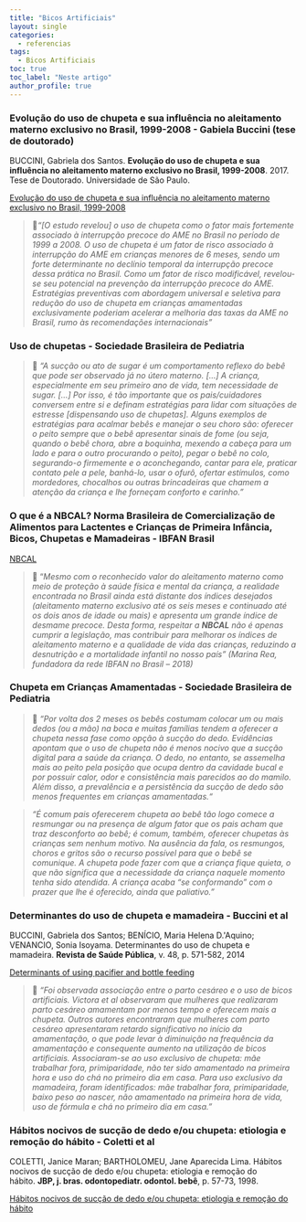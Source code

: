 ```yaml
---
title: "Bicos Artificiais"
layout: single
categories:
  - referencias
tags:
  - Bicos Artificiais
toc: true
toc_label: "Neste artigo"
author_profile: true
---
```


### Evolução do uso de chupeta e sua influência no aleitamento materno exclusivo no Brasil, 1999-2008 - Gabiela Buccini (tese de doutorado)

BUCCINI, Gabriela dos Santos. **Evolução do uso de chupeta e sua influência no aleitamento materno exclusivo no Brasil, 1999-2008**. 2017. Tese de Doutorado. Universidade de São Paulo.

[Evolução do uso de chupeta e sua influência no aleitamento materno exclusivo no Brasil, 1999-2008](https://www.teses.usp.br/teses/disponiveis/6/6138/tde-19042017-094155/pt-br.php)

>💬*“[O estudo revelou] o uso de chupeta como o fator mais fortemente associado à interrupção precoce do AME no Brasil no período de 1999 a 2008. O uso de chupeta é um fator de risco associado à interrupção do AME em crianças menores de 6 meses, sendo um forte determinante no declínio temporal da interrupção precoce dessa prática no Brasil. Como um fator de risco modificável, revelou-se seu potencial na prevenção da interrupção precoce do AME. Estratégias preventivas com abordagem universal e seletiva para redução do uso de chupeta em crianças amamentadas exclusivamente poderiam acelerar a melhoria das taxas da AME no Brasil, rumo às recomendações internacionais”*

### Uso de chupetas - Sociedade Brasileira de Pediatria

[](https://www.sbp.com.br/especiais/pediatria-para-familias/cuidados-com-o-bebe/uso-de-chupeta-os-pros-e-os-contras/)

>💬 *“A sucção ou ato de sugar é um comportamento reflexo do bebê que pode ser observado já no útero materno. […] A criança, especialmente em seu primeiro ano de vida, tem necessidade de sugar. […] Por isso, é tão importante que os pais/cuidadores conversem entre si e definam estratégias para lidar com situações de estresse [dispensando uso de chupetas]. Alguns exemplos de estratégias para acalmar bebês e manejar o seu choro são: oferecer o peito sempre que o bebê apresentar sinais de fome (ou seja, quando o bebê chora, abre a boquinha, mexendo a cabeça para um lado e para o outro procurando o peito), pegar o bebê no colo, segurando-o firmemente e o aconchegando, cantar para ele, praticar contato pele a pele, banhá-lo, usar o ofurô, ofertar estímulos, como mordedores, chocalhos ou outras brincadeiras que chamem a atenção da criança e lhe forneçam conforto e carinho.”*

### O que é a NBCAL? Norma Brasileira de Comercialização de Alimentos para Lactentes e Crianças de Primeira Infância, Bicos, Chupetas e Mamadeiras - IBFAN Brasil

[NBCAL](http://www.ibfan.org.br/site/nbcal)

>💬 “*Mesmo com o reconhecido valor do aleitamento materno como meio de proteção à saúde física e mental da criança, a realidade encontrada no Brasil ainda está distante dos índices desejados (aleitamento materno exclusivo até os seis meses e continuado até os dois anos de idade ou mais) e apresenta um grande índice de desmame precoce. Desta forma, respeitar a **NBCAL** não é apenas cumprir a legislação, mas contribuir para melhorar os índices de aleitamento materno e a qualidade de vida das crianças, reduzindo a desnutrição e a mortalidade infantil no nosso país” (Marina Rea, fundadora da rede IBFAN no Brasil – 2018)*

### Chupeta em Crianças Amamentadas - Sociedade Brasileira de Pediatria

[](https://www.sbp.com.br/fileadmin/user_upload/Aleitamento-_Chupeta_em_Criancas_Amamentadas.pdf)


>💬 *“Por volta dos 2 meses os bebês costumam colocar um ou mais dedos (ou a mão) na boca e muitas famílias tendem a oferecer a chupeta nessa fase como opção à sucção do dedo.  Evidências apontam que o uso de chupeta não é menos nocivo que a sucção digital para a saúde da criança. O dedo, no entanto, se assemelha mais ao peito pela posição que ocupa dentro da cavidade bucal e por possuir calor, odor e consistência mais parecidos ao do mamilo. Além disso, a prevalência e a persistência da sucção de dedo são menos frequentes em crianças amamentadas.“*

>*“É comum pais oferecerem chupeta ao bebê tão logo comece a resmungar ou na presença de algum fator que os pais acham que traz desconforto ao bebê; é comum, também, oferecer chupetas às crianças sem nenhum motivo. Na ausência da fala, os resmungos, choros e gritos são o recurso possível para que o bebê se comunique. A chupeta pode fazer com que a criança fique quieta, o que não significa que a necessidade da criança naquele momento tenha sido atendida. A criança acaba “se conformando” com o prazer que lhe é oferecido, ainda que
paliativo.”*

### Determinantes do uso de chupeta e mamadeira - Buccini et al

BUCCINI, Gabriela dos Santos; BENÍCIO, Maria Helena D.'Aquino; VENANCIO, Sonia Isoyama. Determinantes do uso de chupeta e mamadeira. **Revista de Saúde Pública**, v. 48, p. 571-582, 2014

[Determinants of using pacifier and bottle feeding](https://www.scielo.br/j/rsp/a/qKnpNZ4VYdWtX9pft3JDxMS/?lang=pt)

>💬 *“Foi observada associação entre o parto cesáreo e o uso de bicos artificiais. Victora et al observaram que mulheres que realizaram parto cesáreo amamentam por menos tempo e oferecem mais a chupeta. Outros autores encontraram que mulheres com parto cesáreo apresentaram retardo significativo no início da amamentação, o que pode levar à diminuição na frequência da amamentação e consequente aumento na utilização de bicos artificiais. Associaram-se ao uso exclusivo de chupeta: mãe trabalhar fora, primiparidade, não ter sido amamentado na primeira hora e uso do chá no primeiro dia em casa. Para uso exclusivo da mamadeira, foram identificados: mãe trabalhar fora, primiparidade, baixo peso ao nascer, não amamentado na primeira hora de vida, uso de fórmula e chá no primeiro dia em casa.”*

### Hábitos nocivos de sucção de dedo e/ou chupeta: etiologia e remoção do hábito - Coletti et al

COLETTI, Janice Maran; BARTHOLOMEU, Jane Aparecida Lima. Hábitos nocivos de sucção de dedo e/ou chupeta: etiologia e remoção do hábito. **JBP, j. bras. odontopediatr. odontol. bebê**, p. 57-73, 1998.

[Hábitos nocivos de sucção de dedo e/ou chupeta: etiologia e remoção do hábito](https://pesquisa.bvsalud.org/portal/resource/pt/bbo-14914)


